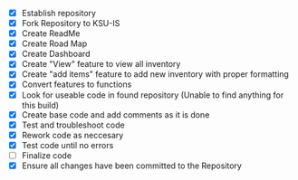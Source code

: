 - [x] Establish repository
- [x] Fork Repository to KSU-IS
- [x] Create ReadMe
- [x] Create Road Map
- [x] Create Dashboard
- [x] Create "View" feature to view all inventory
- [x] Create "add items" feature to add new inventory with proper formatting
- [x] Convert features to functions 
- [x] Look for useable code in found repository (Unable to find anything for this build)
- [x] Create base code and add comments as it is done
- [x] Test and troubleshoot code
- [x] Rework code as neccesary
- [x] Test code until no errors
- [ ] Finalize code
- [x] Ensure all changes have been committed to the Repository